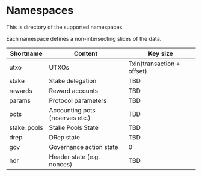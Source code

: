 # Namespaces

This is directory of the supported namespaces.

Each namespace defines a non-intersecting slices of the data.

| Shortname | Content                         | Key size |
| --------- | ------------------------------- | -------- |
| utxo      | UTXOs                           | TxIn(transaction + offset) |
| stake     | Stake delegation                | TBD |
| rewards   | Reward accounts                 | TBD |
| params    | Protocol parameters             | TBD |
| pots      | Accounting pots (reserves etc.) | TBD |
| stake_pools | Stake Pools State             | TBD |
| drep      | DRep state                      | TBD |
| gov       | Governance action state         | 0   |
| hdr       | Header state (e.g. nonces)      | TBD |
